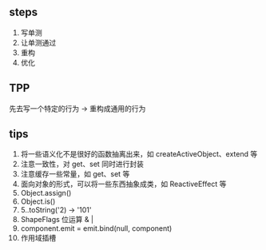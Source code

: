 ## steps

1. 写单测
2. 让单测通过
3. 重构
4. 优化


## TPP
先去写一个特定的行为 -> 重构成通用的行为


## tips
1. 将一些语义化不是很好的函数抽离出来，如 createActiveObject、extend 等
2. 注意一致性，对 get、set 同时进行封装
3. 注意缓存一些常量，如 get、set 等
4. 面向对象的形式，可以将一些东西抽象成类，如 ReactiveEffect 等
5. Object.assign()
6. Object.is()
7. 5..toString('2) -> '101'
8. ShapeFlags 位运算 & |
9. component.emit = emit.bind(null, component)
10. 作用域插槽
